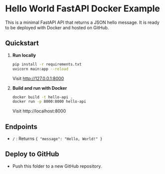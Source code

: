 # Hello World FastAPI Docker Example

This is a minimal FastAPI API that returns a JSON hello message. It is ready to be deployed with Docker and hosted on GitHub.

## Quickstart

1. **Run locally**
   ```sh
   pip install -r requirements.txt
   uvicorn main:app --reload
   ```
   Visit http://127.0.0.1:8000

2. **Build and run with Docker**
   ```sh
   docker build -t hello-api .
   docker run -p 8000:8000 hello-api
   ```
   Visit http://localhost:8000

## Endpoints
- `/` : Returns `{ "message": "Hello, World!" }`

## Deploy to GitHub
- Push this folder to a new GitHub repository.
